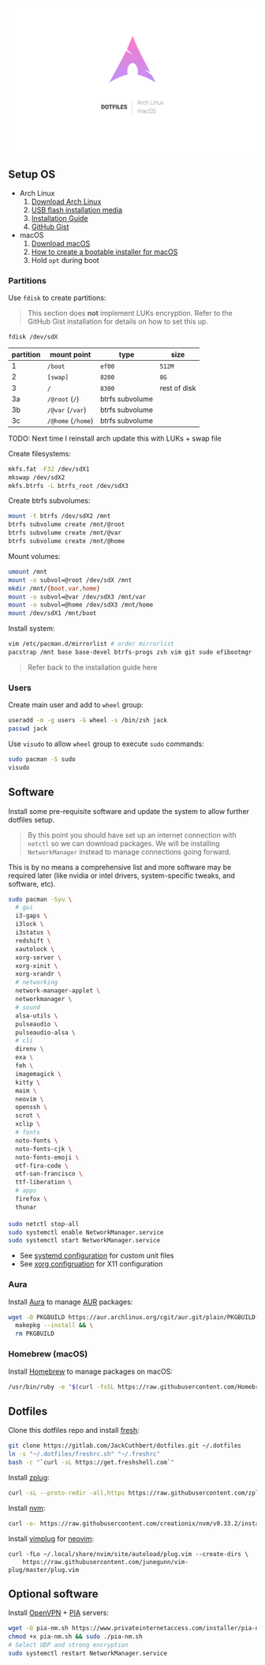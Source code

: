 ![header](header.jpg)

## Setup OS

* Arch Linux
  1. [Download Arch Linux](https://www.archlinux.org/download/)
  2. [USB flash installation media](https://wiki.archlinux.org/index.php/USB_flash_installation_media)
  3. [Installation Guide](https://wiki.archlinux.org/index.php/Installation_Guide)
  4. [GitHub Gist](https://gist.github.com/njam/85ab2771b40ccc7ddcef878eb82a0fe9)
* macOS
  1. [Download macOS](http://appstore.com/mac/macoshighsierra)
  2. [How to create a bootable installer for macOS](https://support.apple.com/en-us/HT201372)
  3. Hold `opt` during boot

### Partitions

Use `fdisk` to create partitions:

> This section does **not** implement LUKs encryption. Refer to the GitHub Gist installation for details on how to set this up.

```bash
fdisk /dev/sdX
```

partition | mount point        | type            | size
----------|--------------------|-----------------|-------------
1         | `/boot`            | `ef00`          | `512M`
2         | `[swap]`           | `8200`          | `8G`
3         | `/`                | `8300`          | rest of disk
3a        | `/@root` (`/`)     | btrfs subvolume |
3b        | `/@var` (`/var`)   | btrfs subvolume |
3c        | `/@home` (`/home`) | btrfs subvolume |

TODO: Next time I reinstall arch update this with LUKs + swap file

Create filesystems:

```bash
mkfs.fat -F32 /dev/sdX1
mkswap /dev/sdX2
mkfs.btrfs -L btrfs_root /dev/sdX3
```

Create btrfs subvolumes:

```bash
mount -t btrfs /dev/sdX2 /mnt
btrfs subvolume create /mnt/@root
btrfs subvolume create /mnt/@var
btrfs subvolume create /mnt/@home
```

Mount volumes:

```bash
umount /mnt
mount -o subvol=@root /dev/sdX /mnt
mkdir /mnt/{boot,var,home}
mount -o subvol=@var /dev/sdX3 /mnt/var
mount -o subvol=@home /dev/sdX3 /mnt/home
mount /dev/sdX1 /mnt/boot
```

Install system:

```bash
vim /etc/pacman.d/mirrorlist # order mirrorlist
pacstrap /mnt base base-devel btrfs-progs zsh vim git sudo efibootmgr
```

> Refer back to the installation guide here

### Users

Create main user and add to `wheel` group:

```bash
useradd -m -g users -G wheel -s /bin/zsh jack
passwd jack
```

Use `visudo` to allow `wheel` group to execute `sudo` commands:

```bash
sudo pacman -S sudo
visudo
```

## Software

Install some pre-requisite software and update the system to allow further dotfiles setup.

> By this point you should have set up an internet connection with `netctl` so we can download packages. We will be installing `NetworkManager` instead to manage connections going forward.

This is by no means a comprehensive list and more software may be required later (like nvidia or intel drivers, system-specific tweaks, and software, etc).

```bash
sudo pacman -Syu \
  # gui
  i3-gaps \
  i3lock \
  i3status \
  redshift \
  xautolock \
  xorg-server \
  xorg-xinit \
  xorg-xrandr \
  # networking
  network-manager-applet \
  networkmanager \
  # sound
  alsa-utils \
  pulseaudio \
  pulseaudio-alsa \
  # cli
  direnv \
  exa \
  feh \
  imagemagick \
  kitty \
  maim \
  neovim \
  openssh \
  scrot \
  xclip \
  # fonts
  noto-fonts \
  noto-fonts-cjk \
  noto-fonts-emoji \
  otf-fira-code \
  otf-san-francisco \
  ttf-liberation \
  # apps
  firefox \
  thunar

sudo netctl stop-all
sudo systemctl enable NetworkManager.service
sudo systemctl start NetworkManager.service
```

* See [systemd configuration](./systemd) for custom unit files
* See [xorg configruation](./xorg) for X11 configuration

### Aura

Install [Aura](https://github.com/aurapm/aura) to manage [AUR](https://aur.archlinux.org) packages:

```bash
wget -O PKGBUILD https://aur.archlinux.org/cgit/aur.git/plain/PKGBUILD?h=aura-bin && \
  makepkg --install && \
  rm PKGBUILD
```

### Homebrew (macOS)

Install [Homebrew](https://brew.sh/) to manage packages on macOS:

```bash
/usr/bin/ruby -e "$(curl -fsSL https://raw.githubusercontent.com/Homebrew/install/master/install)"
```

## Dotfiles

Clone this dotfiles repo and install [fresh](https://freshshell.com):

```bash
git clone https://gitlab.com/JackCuthbert/dotfiles.git ~/.dotfiles
ln -s "~/.dotfiles/freshrc.sh" "~/.freshrc"
bash -c "`curl -sL https://get.freshshell.com`"
```

Install [zplug](https://github.com/zplug/zplug):

```bash
curl -sL --proto-redir -all,https https://raw.githubusercontent.com/zplug/installer/master/installer.zsh | zsh
```

Install [nvm](https://github.com/creationix/nvm):

```bash
curl -o- https://raw.githubusercontent.com/creationix/nvm/v0.33.2/install.sh | bash`
```

Install [vimplug](https://github.com/junegunn/vim-plug) for [neovim](https://neovim.io/):

```
curl -fLo ~/.local/share/nvim/site/autoload/plug.vim --create-dirs \
    https://raw.githubusercontent.com/junegunn/vim-plug/master/plug.vim
```


## Optional software

Install [OpenVPN](https://openvpn.net/) + [PIA](https://privateinternetaccess.com/) servers:

```bash
wget -O pia-nm.sh https://www.privateinternetaccess.com/installer/pia-nm.sh
chmod +x pia-nm.sh && sudo ./pia-nm.sh
# Select UDP and strong encryption
sudo systemctl restart NetworkManager.service
```
